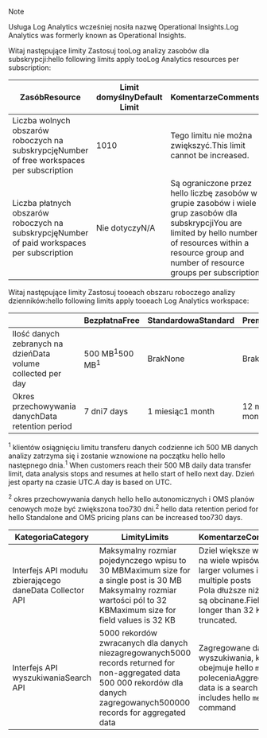 
>[!NOTE]
><span data-ttu-id="9a28b-101">Usługa Log Analytics wcześniej nosiła nazwę Operational Insights.</span><span class="sxs-lookup"><span data-stu-id="9a28b-101">Log Analytics was formerly known as Operational Insights.</span></span>
>
>

<span data-ttu-id="9a28b-102">Witaj następujące limity Zastosuj tooLog analizy zasobów dla subskrypcji:</span><span class="sxs-lookup"><span data-stu-id="9a28b-102">hello following limits apply tooLog Analytics resources per subscription:</span></span>

| <span data-ttu-id="9a28b-103">Zasób</span><span class="sxs-lookup"><span data-stu-id="9a28b-103">Resource</span></span> | <span data-ttu-id="9a28b-104">Limit domyślny</span><span class="sxs-lookup"><span data-stu-id="9a28b-104">Default Limit</span></span> | <span data-ttu-id="9a28b-105">Komentarze</span><span class="sxs-lookup"><span data-stu-id="9a28b-105">Comments</span></span>
| --- | --- | --- |
| <span data-ttu-id="9a28b-106">Liczba wolnych obszarów roboczych na subskrypcję</span><span class="sxs-lookup"><span data-stu-id="9a28b-106">Number of free workspaces per subscription</span></span> | <span data-ttu-id="9a28b-107">10</span><span class="sxs-lookup"><span data-stu-id="9a28b-107">10</span></span> | <span data-ttu-id="9a28b-108">Tego limitu nie można zwiększyć.</span><span class="sxs-lookup"><span data-stu-id="9a28b-108">This limit cannot be increased.</span></span> |
| <span data-ttu-id="9a28b-109">Liczba płatnych obszarów roboczych na subskrypcję</span><span class="sxs-lookup"><span data-stu-id="9a28b-109">Number of paid workspaces per subscription</span></span> | <span data-ttu-id="9a28b-110">Nie dotyczy</span><span class="sxs-lookup"><span data-stu-id="9a28b-110">N/A</span></span> | <span data-ttu-id="9a28b-111">Są ograniczone przez hello liczbę zasobów w grupie zasobów i wiele grup zasobów dla subskrypcji</span><span class="sxs-lookup"><span data-stu-id="9a28b-111">You are limited by hello number of resources within a resource group and number of resource groups per subscription</span></span> | 


<span data-ttu-id="9a28b-112">Witaj następujące limity Zastosuj tooeach obszaru roboczego analizy dzienników:</span><span class="sxs-lookup"><span data-stu-id="9a28b-112">hello following limits apply tooeach Log Analytics workspace:</span></span>

|  | <span data-ttu-id="9a28b-113">Bezpłatna</span><span class="sxs-lookup"><span data-stu-id="9a28b-113">Free</span></span> | <span data-ttu-id="9a28b-114">Standardowa</span><span class="sxs-lookup"><span data-stu-id="9a28b-114">Standard</span></span> | <span data-ttu-id="9a28b-115">Premium</span><span class="sxs-lookup"><span data-stu-id="9a28b-115">Premium</span></span> | <span data-ttu-id="9a28b-116">Autonomiczna</span><span class="sxs-lookup"><span data-stu-id="9a28b-116">Standalone</span></span> | <span data-ttu-id="9a28b-117">OMS</span><span class="sxs-lookup"><span data-stu-id="9a28b-117">OMS</span></span> |
| --- | --- | --- | --- | --- | --- |
| <span data-ttu-id="9a28b-118">Ilość danych zebranych na dzień</span><span class="sxs-lookup"><span data-stu-id="9a28b-118">Data volume collected per day</span></span> |<span data-ttu-id="9a28b-119">500 MB<sup>1</sup></span><span class="sxs-lookup"><span data-stu-id="9a28b-119">500 MB<sup>1</sup></span></span> |<span data-ttu-id="9a28b-120">Brak</span><span class="sxs-lookup"><span data-stu-id="9a28b-120">None</span></span> |<span data-ttu-id="9a28b-121">Brak</span><span class="sxs-lookup"><span data-stu-id="9a28b-121">None</span></span> | <span data-ttu-id="9a28b-122">Brak</span><span class="sxs-lookup"><span data-stu-id="9a28b-122">None</span></span> | <span data-ttu-id="9a28b-123">Brak</span><span class="sxs-lookup"><span data-stu-id="9a28b-123">None</span></span>
| <span data-ttu-id="9a28b-124">Okres przechowywania danych</span><span class="sxs-lookup"><span data-stu-id="9a28b-124">Data retention period</span></span> |<span data-ttu-id="9a28b-125">7 dni</span><span class="sxs-lookup"><span data-stu-id="9a28b-125">7 days</span></span> |<span data-ttu-id="9a28b-126">1 miesiąc</span><span class="sxs-lookup"><span data-stu-id="9a28b-126">1 month</span></span> |<span data-ttu-id="9a28b-127">12 miesięcy</span><span class="sxs-lookup"><span data-stu-id="9a28b-127">12 months</span></span> | <span data-ttu-id="9a28b-128">1 miesiąc<sup>2</sup></span><span class="sxs-lookup"><span data-stu-id="9a28b-128">1 month<sup>2</sup></span></span> | <span data-ttu-id="9a28b-129">1 miesiąc <sup>2</sup></span><span class="sxs-lookup"><span data-stu-id="9a28b-129">1 month <sup>2</sup></span></span>|

<span data-ttu-id="9a28b-130"><sup>1</sup> klientów osiągnięciu limitu transferu danych codzienne ich 500 MB danych analizy zatrzyma się i zostanie wznowione na początku hello hello następnego dnia.</span><span class="sxs-lookup"><span data-stu-id="9a28b-130"><sup>1</sup> When customers reach their 500 MB daily data transfer limit, data analysis stops and resumes at hello start of hello next day.</span></span> <span data-ttu-id="9a28b-131">Dzień jest oparty na czasie UTC.</span><span class="sxs-lookup"><span data-stu-id="9a28b-131">A day is based on UTC.</span></span>

<span data-ttu-id="9a28b-132"><sup>2</sup> okres przechowywania danych hello hello autonomicznych i OMS planów cenowych może być zwiększona too730 dni.</span><span class="sxs-lookup"><span data-stu-id="9a28b-132"><sup>2</sup> hello data retention period for hello Standalone and OMS pricing plans can be increased too730 days.</span></span>

| <span data-ttu-id="9a28b-133">Kategoria</span><span class="sxs-lookup"><span data-stu-id="9a28b-133">Category</span></span> | <span data-ttu-id="9a28b-134">Limity</span><span class="sxs-lookup"><span data-stu-id="9a28b-134">Limits</span></span> | <span data-ttu-id="9a28b-135">Komentarze</span><span class="sxs-lookup"><span data-stu-id="9a28b-135">Comments</span></span>
| --- | --- | --- |
| <span data-ttu-id="9a28b-136">Interfejs API modułu zbierającego dane</span><span class="sxs-lookup"><span data-stu-id="9a28b-136">Data Collector API</span></span> | <span data-ttu-id="9a28b-137">Maksymalny rozmiar pojedynczego wpisu to 30 MB</span><span class="sxs-lookup"><span data-stu-id="9a28b-137">Maximum size for a single post is 30 MB</span></span><br><span data-ttu-id="9a28b-138">Maksymalny rozmiar wartości pól to 32 KB</span><span class="sxs-lookup"><span data-stu-id="9a28b-138">Maximum size for field values is 32 KB</span></span> | <span data-ttu-id="9a28b-139">Dziel większe woluminy na wiele wpisów</span><span class="sxs-lookup"><span data-stu-id="9a28b-139">Split larger volumes into multiple posts</span></span><br><span data-ttu-id="9a28b-140">Pola dłuższe niż 32 KB są obcinane.</span><span class="sxs-lookup"><span data-stu-id="9a28b-140">Fields longer than 32 KB are truncated.</span></span> |
| <span data-ttu-id="9a28b-141">Interfejs API wyszukiwania</span><span class="sxs-lookup"><span data-stu-id="9a28b-141">Search API</span></span> | <span data-ttu-id="9a28b-142">5000 rekordów zwracanych dla danych niezagregowanych</span><span class="sxs-lookup"><span data-stu-id="9a28b-142">5000 records returned for non-aggregated data</span></span><br><span data-ttu-id="9a28b-143">500 000 rekordów dla danych zagregowanych</span><span class="sxs-lookup"><span data-stu-id="9a28b-143">500000 records for aggregated data</span></span> | <span data-ttu-id="9a28b-144">Zagregowane dane są wyszukiwania, która obejmuje hello `measure` polecenia</span><span class="sxs-lookup"><span data-stu-id="9a28b-144">Aggregated data is a search that includes hello `measure` command</span></span>
 
